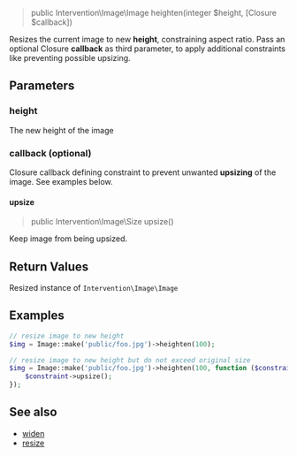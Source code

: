 > public Intervention\Image\Image heighten(integer $height, [Closure $callback])

Resizes the current image to new **height**, constraining aspect ratio. Pass an optional Closure **callback** as third parameter, to apply additional constraints like preventing possible upsizing.

## Parameters

### height
The new height of the image

### callback (optional)
Closure callback defining constraint to prevent unwanted **upsizing** of the image. See examples below.

#### upsize

> public Intervention\Image\Size upsize()

Keep image from being upsized.

## Return Values
Resized instance of `Intervention\Image\Image`

## Examples

```php
// resize image to new height
$img = Image::make('public/foo.jpg')->heighten(100);

// resize image to new height but do not exceed original size
$img = Image::make('public/foo.jpg')->heighten(100, function ($constraint) {
    $constraint->upsize();
});
```

## See also

- [widen](/api/widen)
- [resize](/api/resize)
